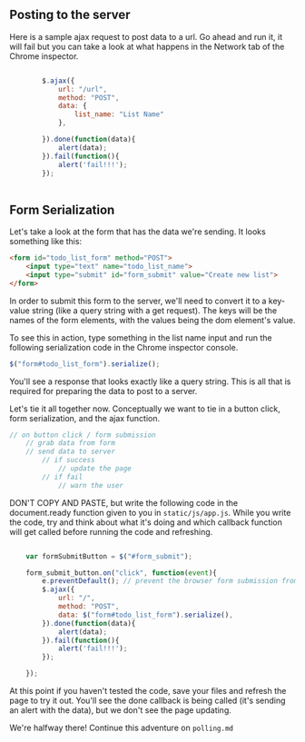 ## Posting to the server

Here is a sample ajax request to post data to a url. Go ahead and run it, it will fail but you can take a look at what happens in the Network tab of the Chrome inspector.

````javascript

        $.ajax({
            url: "/url",
            method: "POST",
            data: {
                list_name: "List Name"
            },

        }).done(function(data){
            alert(data);
        }).fail(function(){
            alert('fail!!!');
        });
    
````


## Form Serialization 
Let's take a look at the form that has the data we're sending. It looks something like this:

````html
<form id="todo_list_form" method="POST">
    <input type="text" name="todo_list_name">
    <input type="submit" id="form_submit" value="Create new list">
</form>
````

In order to submit this form to the server, we'll need to convert it to a key-value string (like a query string with a get request). The keys will be the names of the form elements, with the values being the dom element's value. 

To see this in action, type something in the list name input and run the following serialization code in the Chrome inspector console.

````javascript
$("form#todo_list_form").serialize();

````

You'll see a response that looks exactly like a query string. This is all that is required for preparing the data to post to a server. 


Let's tie it all together now. Conceptually we want to tie in a button click, form serialization, and the ajax function.

````javascript
// on button click / form submission
    // grab data from form
    // send data to server
        // if success
            // update the page
        // if fail
            // warn the user

````


DON'T COPY AND PASTE, but write the following code in the document.ready function given to you in `static/js/app.js`. While you write the code, try and think about what it's doing and which callback function will get called before running the code and refreshing.



```javascript

    var formSubmitButton = $("#form_submit");

    form_submit_button.on("click", function(event){
        e.preventDefault(); // prevent the browser form submission from happening
        $.ajax({
            url: "/",
            method: "POST",
            data: $("form#todo_list_form").serialize(),
        }).done(function(data){
            alert(data);
        }).fail(function(){
            alert('fail!!!');
        });

    });
```

At this point if you haven't tested the code, save your files and refresh the page to try it out.  You'll see the done callback is being called (it's sending an alert with the data), but we don't see the page updating. 

We're halfway there! Continue this adventure on `polling.md`



